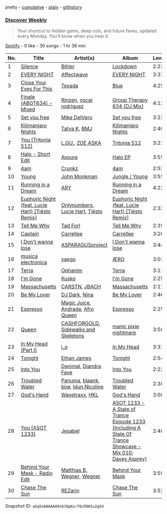 pretty - [cumulative](/playlists/cumulative/37i9dQZEVXcMQ21aVFwcU6.md) - [plain](/playlists/plain/37i9dQZEVXcMQ21aVFwcU6) - [githistory](https://github.githistory.xyz/mdn522/spotify-playlist-archive/blob/main/playlists/plain/37i9dQZEVXcMQ21aVFwcU6)

### [Discover Weekly](https://open.spotify.com/playlist/37i9dQZEVXcMQ21aVFwcU6)

> Your shortcut to hidden gems, deep cuts, and future faves, updated every Monday\. You’ll know when you hear it.

[Spotify](https://open.spotify.com/user/spotify) - 0 like - 30 songs - 1 hr 36 min

| No. | Title | Artist(s) | Album | Length |
|---|---|---|---|---|
| 1 | [Silence](https://open.spotify.com/track/09ssQ2YieqRPZDQaAGILuZ) | [Bihler](https://open.spotify.com/artist/77MKtZJBenvpeBeInbEqtw) | [Lockdown](https://open.spotify.com/album/6Bsd824ODF3aHagKEcsMzl) | 2:23 |
| 2 | [EVERY NIGHT](https://open.spotify.com/track/138Q3jvrHo1qC3479uNusi) | [Affectwave](https://open.spotify.com/artist/0AsGw9kdwdLXi5wBJkPoQ4) | [EVERY NIGHT](https://open.spotify.com/album/2B5Qj4EzR9IYR3VyhLFg3z) | 3:37 |
| 3 | [Close Your Eyes For This](https://open.spotify.com/track/3xSO2G9Uyjq4MbACLiVEut) | [Texada](https://open.spotify.com/artist/39PgoLIR1mXfy0AktyYumn) | [Blue](https://open.spotify.com/album/19du0Lbz1zm1eto5c4xtxI) | 4:25 |
| 4 | [Finale \(ABGT634\) \- Mixed](https://open.spotify.com/track/1s0LZ0HkboOdavP1ygPZvQ) | [Rinzen](https://open.spotify.com/artist/0kYFb6blNbeBAHaQqyURgI), [oscar rodriguez](https://open.spotify.com/artist/1mmH50ZuWWG9Q8WjQFvzw0) | [Group Therapy 634 \(DJ Mix\)](https://open.spotify.com/album/5OPfjWPzOQJwcdT09irauW) | 4:13 |
| 5 | [Set you free](https://open.spotify.com/track/7jSNFcUiOYFQg19pmcdQyC) | [Mike DelVero](https://open.spotify.com/artist/3H4P9PZ9R8SL3KUcUl3bK3) | [Set you free](https://open.spotify.com/album/618Q0zjdSYYW8LMHQNdfYo) | 3:23 |
| 6 | [Kilimanjaro Nights](https://open.spotify.com/track/5rQSfxxJlWru09kcFDC4Z2) | [Tatva K](https://open.spotify.com/artist/1nMzllICxGJ1dUo5EorML8), [BMJ](https://open.spotify.com/artist/14nW6J6622suB6Ue0Ko5MI) | [Kilimanjaro Nights](https://open.spotify.com/album/5xttcAIlGA8CJWqXsYmN3q) | 2:40 |
| 7 | [You \(Tritonia 512\)](https://open.spotify.com/track/3NsxzFRcUIpLoEdAxPUe8Q) | [L.GU.](https://open.spotify.com/artist/5HLFjiA44P1kaJHdoOfhHt), [ZOE ASKA](https://open.spotify.com/artist/5qzcJvz7hZinbSGukeZ8kE) | [Tritonia 512](https://open.spotify.com/album/1hqlu5fiqPPD3RRupJNCGv) | 3:21 |
| 8 | [Halo \- Short Edit](https://open.spotify.com/track/5AtPlTdtIEHMeNH1f3IIw2) | [Avoure](https://open.spotify.com/artist/37S9qlW44AiakSF45Vra1E) | [Halo EP](https://open.spotify.com/album/5xnsHXTqJ0HU5nlv1kOEwL) | 3:55 |
| 9 | [4am](https://open.spotify.com/track/0xgAVjQN7USKWBMHNH5JTj) | [Crunkz](https://open.spotify.com/artist/4OXIfQQfNxUxqVPwoklWcv) | [4am](https://open.spotify.com/album/1uQEY1ruLFaHegGpXU1APy) | 2:53 |
| 10 | [Young](https://open.spotify.com/track/4jOCW8FoIli8fNXwB5C5rS) | [John Monkman](https://open.spotify.com/artist/61wk5KcJO2a9mZFzkmOe0f) | [Jungle / Young](https://open.spotify.com/album/2b4QH06MC0ZnDYnxYps0nc) | 3:55 |
| 11 | [Running in a Dream](https://open.spotify.com/track/7on8Z2p8B13G7Kwo6KaK6u) | [ARY](https://open.spotify.com/artist/4FLA7MpTdP5nNUQfiaA3WM) | [Running in a Dream](https://open.spotify.com/album/2R1y7fLlvszFjlRCRoovfO) | 4:22 |
| 12 | [Euphoric Night \(feat\. Lucie Hart\) \[Tiësto Remix\]](https://open.spotify.com/track/5ZLMh6NE9EENfaBzdjSgY2) | [Onlynumbers](https://open.spotify.com/artist/14lZi2xEonJg9DyYk9JBak), [Lucie Hart](https://open.spotify.com/artist/7tW2EWm32eoG9655JEiFhU), [Tiësto](https://open.spotify.com/artist/2o5jDhtHVPhrJdv3cEQ99Z) | [Euphoric Night \(feat\. Lucie Hart\) \[Tiësto Remix\]](https://open.spotify.com/album/5VK1rIhcykgTF7Hemzg6U8) | 2:33 |
| 13 | [Tell Me Why](https://open.spotify.com/track/04is8zdJqdFc8ldjIaMeyb) | [Tad Forl](https://open.spotify.com/artist/1QXw9zDX2WUflf83e2BTxY) | [Tell Me Why](https://open.spotify.com/album/41suyyLftzNJE7oSl6VdyQ) | 2:35 |
| 14 | [Captain](https://open.spotify.com/track/5gr1RlTm7pv60h6XY3Wfof) | [Carrellee](https://open.spotify.com/artist/20OwBs0wTduNSjuQP0SGr0) | [Carrellee](https://open.spotify.com/album/1oujNwsAMvkRKBZOZ7Db0C) | 3:26 |
| 15 | [I Don't wanna lose](https://open.spotify.com/track/3GyCrTeJDQlrAmqH3lXB1j) | [ASPARAGUSproject](https://open.spotify.com/artist/4yNXvPEUjC7WZj0PAL4dCG) | [I Don't wanna lose](https://open.spotify.com/album/3xUXYDSnbjg6pnZof6OizQ) | 3:44 |
| 16 | [musica electronica](https://open.spotify.com/track/259kNeFoQp9TyTZdDBBznX) | [yaego](https://open.spotify.com/artist/3F5cNbKjtYHvv43yu5BhKp) | [ÆRO](https://open.spotify.com/album/61vLkSuJkjpk692UHjAgMW) | 3:01 |
| 17 | [Terra](https://open.spotify.com/track/2mLRwqUagUZiOStQSX7CS0) | [Ophanim](https://open.spotify.com/artist/2YwyA5Urid8g7xLN5Gf52b) | [Terra](https://open.spotify.com/album/3sz7RudfWOssQTP3ViD76F) | 3:11 |
| 18 | [I'm Gone](https://open.spotify.com/track/37x7ojXx6CECWn8OjyANVP) | [Kusko](https://open.spotify.com/artist/0uO72K8Y6OKi7DSAoc5do3) | [I'm Gone](https://open.spotify.com/album/0fThzXlVGd09LTwM1j8MC1) | 2:25 |
| 19 | [Massachusetts](https://open.spotify.com/track/5U6FXWuM4JZ4cTCFlDpg7X) | [CARSTN](https://open.spotify.com/artist/3Wb1mXnd1hXkGwys5m54YC), [JBACH](https://open.spotify.com/artist/4NcGNhI5jrTyeBzn4SSXWB) | [Massachusetts](https://open.spotify.com/album/4W0jE1YyZtESKPutEOI5cE) | 2:11 |
| 20 | [Be My Lover](https://open.spotify.com/track/0db2FNFbcycK7nGphlbsIS) | [DJ Dark](https://open.spotify.com/artist/5IRiBpTO8LDFHarNWYVkdn), [Nina](https://open.spotify.com/artist/2tQbSWgZLIB8MXMnsXVRro) | [Be My Lover](https://open.spotify.com/album/06ZYzGOhb9PAXECcoEQvwA) | 2:46 |
| 21 | [Espresso](https://open.spotify.com/track/48OjovzfQgmvoDfxPZ8B95) | [Magic Juice](https://open.spotify.com/artist/0yzCuceCfCPnxeJK6RcxOb), [Andrada](https://open.spotify.com/artist/7noZM8YzX3rCq0uHcAuBXh), [Afro Queen](https://open.spotify.com/artist/0iQaClnw8ysyL24QKIeFuT) | [Espresso](https://open.spotify.com/album/1Dkvw6IYaBbQ8kcKMOkbGA) | 2:25 |
| 22 | [Queen](https://open.spotify.com/track/1XVFz9EjlKEj7UCNPQj69f) | [CASHFORGOLD](https://open.spotify.com/artist/4FzthA7DjutA71z91I1DKX), [Sidewalks and Skeletons](https://open.spotify.com/artist/48nHO1cuTbpx4ELhChsxX1) | [manic pixie nightmare](https://open.spotify.com/album/4u2GTFUu9X00BvGAB3C8gh) | 3:56 |
| 23 | [In My Head \(Part I\)](https://open.spotify.com/track/587w9pOR9UNvFJOwkW7NgD) | [i\_o](https://open.spotify.com/artist/0y42IQBDFigO5mmEd1bGQG) | [In My Head](https://open.spotify.com/album/6MeBWLUrIXmTdpi6snO4uR) | 3:37 |
| 24 | [Tonight](https://open.spotify.com/track/6K4b40udcsoEPkY6KO76OV) | [Ethan James](https://open.spotify.com/artist/5qkqZBIInFV7BJoZFlMNMW) | [Tonight](https://open.spotify.com/album/7zHbnUolgODQpHTl94VRvR) | 2:54 |
| 25 | [Into You](https://open.spotify.com/track/02Ojm7WMQYs2X3i8JXQSgk) | [Danimal](https://open.spotify.com/artist/6SQ1RYZmxJGxii56ou9RQj), [Diandra Faye](https://open.spotify.com/artist/5gdYdbKxGw2Mq25TfsmH6q) | [Into You](https://open.spotify.com/album/4eYiWnhX9BujtuPl0yna2S) | 2:22 |
| 26 | [Troubled Water](https://open.spotify.com/track/4wsnIQl5IXJnf7UxFIJsFX) | [Panuma](https://open.spotify.com/artist/3YvNtTSaJ2YAt1RhaE9eiH), [blaank](https://open.spotify.com/artist/1IvFHrfuRe7aySFJ5CpByS), [birø](https://open.spotify.com/artist/4hKPAbYSJKUQtFMSjCOXcO), [Idun Nicoline](https://open.spotify.com/artist/72QjpaY1mSltWRHfWXGmMr) | [Troubled Water](https://open.spotify.com/album/4KuL4zZsXNEQrukjEoiCmp) | 2:38 |
| 27 | [God's Hand](https://open.spotify.com/track/4Vwqv11ySo79fOI9IMDdYt) | [Wavetraxx](https://open.spotify.com/artist/6lf34yUxPkqAQOSqJ0q06f), [HKL](https://open.spotify.com/artist/00pIkk6eA4Ca15aEeE4sSr) | [God's Hand](https://open.spotify.com/album/0gkeOcuCjLaVOgDNdJft6z) | 3:08 |
| 28 | [You \(ASOT 1233\)](https://open.spotify.com/track/46qzSldGBMwQTIJEYx6Ljr) | [Jesabel](https://open.spotify.com/artist/1hbXMN5DALO8IblEjSJw2I) | [ASOT 1233 \- A State of Trance Episode 1233 \(Including A State Of Trance Showcase \- Mix 010: Davey Asprey\)](https://open.spotify.com/album/5bPLj8CRvgj1hES8iVMraO) | 2:48 |
| 29 | [Behind Your Mask \- Radio Edit](https://open.spotify.com/track/4pnKRq4jXWv8p1WequvcHy) | [Matthias B\. Wegner](https://open.spotify.com/artist/3jtFs0YYuERUzqXz5uAkwh), [Wegner](https://open.spotify.com/artist/2M7i0owWhjokYkekLHFxZZ) | [Behind Your Mask](https://open.spotify.com/album/4w1fK2AahlSp6heTxFRKw6) | 3:59 |
| 30 | [Chase The Sun](https://open.spotify.com/track/6JwGaMObvhmeBvWUDTCISW) | [REZarin](https://open.spotify.com/artist/0wdxxoEOFtvLyYvXY7V6zx) | [Chase The Sun](https://open.spotify.com/album/2OZrojHZenRfa5X7EJBF04) | 3:52 |

Snapshot ID: `aGq5oAAAAAA9v6JQpKn/fQcR9H1u2gG4`
